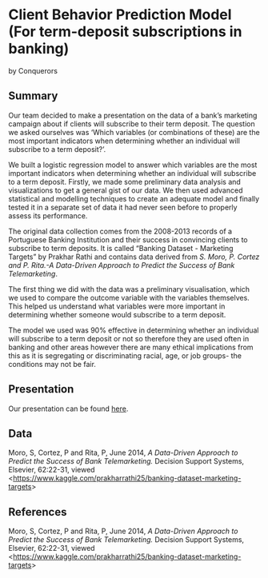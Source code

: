 Client Behavior Prediction Model (For term-deposit subscriptions in
banking)
================
by Conquerors

## Summary

Our team decided to make a presentation on the data of a bank’s
marketing campaign about if clients will subscribe to their term
deposit. The question we asked ourselves was ‘Which variables (or
combinations of these) are the most important indicators when
determining whether an individual will subscribe to a term deposit?’.

We built a logistic regression model to answer which variables are the
most important indicators when determining whether an individual will
subscribe to a term deposit. Firstly, we made some preliminary data
analysis and visualizations to get a general gist of our data. We then
used advanced statistical and modelling techniques to create an adequate
model and finally tested it in a separate set of data it had never seen
before to properly assess its performance.

The original data collection comes from the 2008-2013 records of a
Portuguese Banking Institution and their success in convincing clients
to subscribe to term deposits. It is called “Banking Dataset - Marketing
Targets” by Prakhar Rathi and contains data derived from *S. Moro, P.
Cortez and P. Rita.-A Data-Driven Approach to Predict the Success of
Bank Telemarketing*.

The first thing we did with the data was a preliminary visualisation,
which we used to compare the outcome variable with the variables
themselves. This helped us understand what variables were more important
in determining whether someone would subscribe to a term deposit.

The model we used was 90% effective in determining whether an individual
will subscribe to a term deposit or not so therefore they are used often
in banking and other areas however there are many ethical implications
from this as it is segregating or discriminating racial, age, or job
groups- the conditions may not be fair.

## Presentation

Our presentation can be found [here](presentation/presentation.html).

## Data

Moro, S, Cortez, P and Rita, P, June 2014, *A Data-Driven Approach to
Predict the Success of Bank Telemarketing.* Decision Support Systems,
Elsevier, 62:22-31, viewed
\<<https://www.kaggle.com/prakharrathi25/banking-dataset-marketing-targets>\>

## References

Moro, S, Cortez, P and Rita, P, June 2014, *A Data-Driven Approach to
Predict the Success of Bank Telemarketing.* Decision Support Systems,
Elsevier, 62:22-31, viewed
\<<https://www.kaggle.com/prakharrathi25/banking-dataset-marketing-targets>\>
